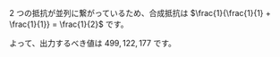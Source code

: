 $2$ つの抵抗が並列に繋がっているため、合成抵抗は $\frac{1}{\frac{1}{1} + \frac{1}{1}} = \frac{1}{2}$ です。

よって、出力するべき値は $499{,}122{,}177$ です。
